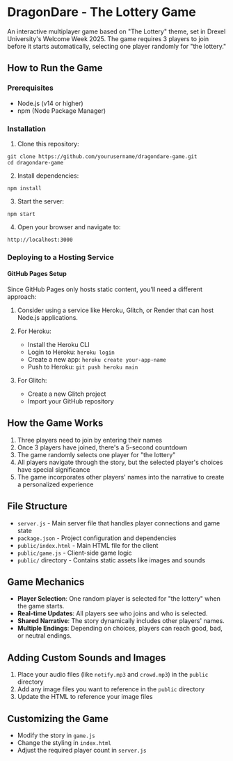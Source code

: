 # DragonDare - The Lottery Game

An interactive multiplayer game based on "The Lottery" theme, set in Drexel University's Welcome Week 2025. The game requires 3 players to join before it starts automatically, selecting one player randomly for "the lottery."

## How to Run the Game

### Prerequisites
- Node.js (v14 or higher)
- npm (Node Package Manager)

### Installation

1. Clone this repository:
```
git clone https://github.com/yourusername/dragondare-game.git
cd dragondare-game
```

2. Install dependencies:
```
npm install
```

3. Start the server:
```
npm start
```

4. Open your browser and navigate to:
```
http://localhost:3000
```

### Deploying to a Hosting Service

#### GitHub Pages Setup
Since GitHub Pages only hosts static content, you'll need a different approach:

1. Consider using a service like Heroku, Glitch, or Render that can host Node.js applications.

2. For Heroku:
   - Install the Heroku CLI
   - Login to Heroku: `heroku login`
   - Create a new app: `heroku create your-app-name`
   - Push to Heroku: `git push heroku main`

3. For Glitch:
   - Create a new Glitch project
   - Import your GitHub repository

## How the Game Works

1. Three players need to join by entering their names
2. Once 3 players have joined, there's a 5-second countdown
3. The game randomly selects one player for "the lottery"
4. All players navigate through the story, but the selected player's choices have special significance
5. The game incorporates other players' names into the narrative to create a personalized experience

## File Structure

- `server.js` - Main server file that handles player connections and game state
- `package.json` - Project configuration and dependencies
- `public/index.html` - Main HTML file for the client
- `public/game.js` - Client-side game logic
- `public/` directory - Contains static assets like images and sounds

## Game Mechanics

- **Player Selection**: One random player is selected for "the lottery" when the game starts.
- **Real-time Updates**: All players see who joins and who is selected.
- **Shared Narrative**: The story dynamically includes other players' names.
- **Multiple Endings**: Depending on choices, players can reach good, bad, or neutral endings.

## Adding Custom Sounds and Images

1. Place your audio files (like `notify.mp3` and `crowd.mp3`) in the `public` directory
2. Add any image files you want to reference in the `public` directory
3. Update the HTML to reference your image files

## Customizing the Game

- Modify the story in `game.js`
- Change the styling in `index.html`
- Adjust the required player count in `server.js`